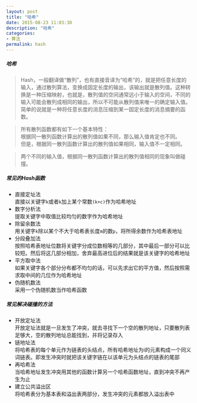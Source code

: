 ```yaml
---
layout: post
title: "哈希"
date: 2015-08-23 11:03:30
description: "哈希"
categories:
- 算法
permalink: hash
---
```


##### 哈希
> Hash，一般翻译做“散列”，也有直接音译为“哈希”的，就是把任意长度的输入，通过散列算法，变换成固定长度的输出，该输出就是散列值。这种转换是一种压缩映射，也就是，散列值的空间通常远小于输入的空间，不同的输入可能会散列成相同的输出，所以不可能从散列值来唯一的确定输入值。简单的说就是一种将任意长度的消息压缩到某一固定长度的消息摘要的函数。

> 所有散列函数都有如下一个基本特性：  
根据同一散列函数计算出的散列值如果不同，那么输入值肯定也不同。  
但是，根据同一散列函数计算出的散列值如果相同，输入值不一定相同。  

> 两个不同的输入值，根据同一散列函数计算出的散列值相同的现象叫做碰撞。

##### 常见的Hash函数
* 直接定址法  
  直接以关键字`k`或者`k`加上某个常数`(k+c)`作为哈希地址  
* 数字分析法  
  提取关键字中取值比较均匀的数字作为哈希地址  
* 除留余数法  
  用关键字`k`除以某个不大于哈希表长度`m`的数`p`，将所得余数作为哈希表地址  
* 分段叠加法  
  按照哈希表地址位数将关键字分成位数相等的几部分，其中最后一部分可以比较短。然后将这几部分相加，舍弃最高进位后的结果就是该关键字的哈希地址  
* 平方取中法  
  如果关键字各个部分分布都不均匀的话，可以先求出它的平方值，然后按照需求取中间的几位作为哈希地址
* 伪随机数法  
  采用一个伪随机数当作哈希函数  

##### 常见解决碰撞的方法
* 开放定址法  
  开放定址法就是一旦发生了冲突，就去寻找下一个空的散列地址，只要散列表足够大，空的散列地址总能找到，并将记录存入  
* 链地址法  
  将哈希表的每个单元作为链表的头结点，所有哈希地址为i的元素构成一个同义词链表。即发生冲突时就把该关键字链在以该单元为头结点的链表的尾部  
* 再哈希法  
  当哈希地址发生冲突用其他的函数计算另一个哈希函数地址，直到冲突不再产生为止
* 建立公共溢出区  
  将哈希表分为基本表和溢出表两部分，发生冲突的元素都放入溢出表中

